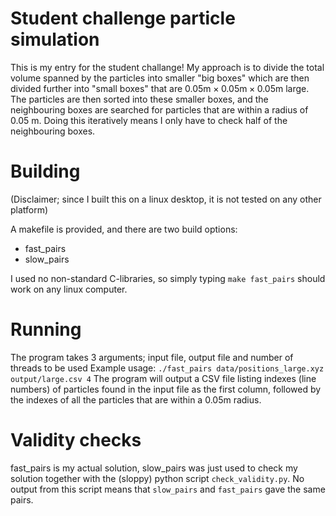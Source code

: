 # Student challenge particle simulation
This is my entry for the student challange!
My approach is to divide the total volume spanned by the particles into smaller "big boxes" which are then divided further into "small boxes" that are $0.05\text{m}\times0.05\text{m}\times0.05\text{m}$ large.
The particles are then sorted into these smaller boxes, and the neighbouring boxes are searched for particles that are within a radius of $0.05$ m. Doing this iteratively means I only have to check half of the neighbouring boxes.

# Building
(Disclaimer; since I built this on a linux desktop, it is not tested on any other platform)

A makefile is provided, and there are two build options:
- fast_pairs
- slow_pairs

I used no non-standard C-libraries, so simply typing
`make fast_pairs`
should work on any linux computer.

# Running
The program takes 3 arguments; input file, output file and number of threads to be used
Example usage:
`./fast_pairs data/positions_large.xyz output/large.csv 4`
The program will output a CSV file listing indexes (line numbers) of particles found in the input file as the first column, followed by the indexes of all the particles that are within a $0.05$m radius.

# Validity checks
fast_pairs is my actual solution, slow_pairs was just used to check my solution together with the (sloppy) python script `check_validity.py`. No output from this script means that `slow_pairs` and `fast_pairs` gave the same pairs.

